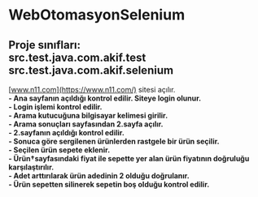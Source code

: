 # WebOtomasyonSelenium

## Proje sınıfları: <br> src.test.java.com.akif.test <br> src.test.java.com.akif.selenium

 [www.n11.com](https://www.n11.com/) sitesi açılır.<br>
**- Ana sayfanın açıldığı kontrol edilir. Siteye login olunur.** <br>
**- Login işlemi kontrol edilir.** <br>
**- Arama kutucuğuna bilgisayar kelimesi girilir.** <br>
**- Arama sonuçları sayfasından 2.sayfa açılır.** <br>
**- 2.sayfanın açıldığı kontrol edilir.** <br>
**- Sonuca göre sergilenen ürünlerden rastgele bir ürün seçilir.** <br>
**- Seçilen ürün sepete eklenir.** <br>
**- Ürün†sayfasındaki fiyat ile sepette yer alan ürün fiyatının doğruluğu karşılaştırılır.** <br>
**- Adet arttırılarak ürün adedinin 2 olduğu doğrulanır.** <br>
**- Ürün sepetten silinerek sepetin boş olduğu kontrol edilir.** <br>
